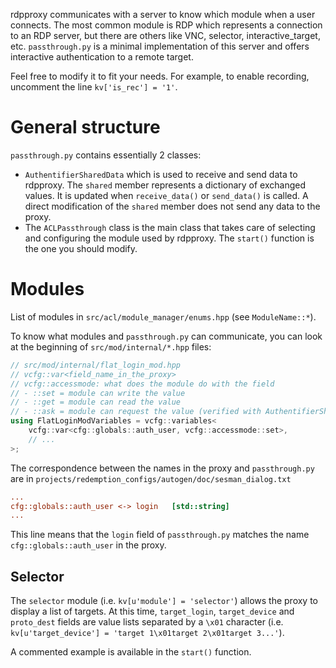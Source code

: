 rdpproxy communicates with a server to know which module when a user connects. The most common module is RDP which represents a connection to an RDP server, but there are others like VNC, selector, interactive_target, etc. `passthrough.py` is a minimal implementation of this server and offers interactive authentication to a remote target.

Feel free to modify it to fit your needs. For example, to enable recording, uncomment the line `kv['is_rec'] = '1'`.


# General structure

`passthrough.py` contains essentially 2 classes:

- `AuthentifierSharedData` which is used to receive and send data to rdpproxy. The `shared` member represents a dictionary of exchanged values. It is updated when `receive_data()` or `send_data()` is called. A direct modification of the `shared` member does not send any data to the proxy.
- The `ACLPassthrough` class is the main class that takes care of selecting and configuring the module used by rdpproxy. The `start()` function is the one you should modify.


# Modules

List of modules in `src/acl/module_manager/enums.hpp` (see `ModuleName::*`).

To know what modules and `passthrough.py` can communicate, you can look at the beginning of `src/mod/internal/*.hpp` files:

```cpp
// src/mod/internal/flat_login_mod.hpp
// vcfg::var<field_name_in_the_proxy>
// vcfg::accessmode: what does the module do with the field
// - ::set = module can write the value
// - ::get = module can read the value
// - ::ask = module can request the value (verified with AuthentifierSharedData.is_asked() in passthrough.py)
using FlatLoginModVariables = vcfg::variables<
    vcfg::var<cfg::globals::auth_user, vcfg::accessmode::set>,
    // ...
>;
```

The correspondence between the names in the proxy and `passthrough.py` are in `projects/redemption_configs/autogen/doc/sesman_dialog.txt`

```ini
...
cfg::globals::auth_user <-> login   [std::string]
...
```

This line means that the `login` field of `passthrough.py` matches the name `cfg::globals::auth_user` in the proxy.

## Selector

The `selector` module (i.e. `kv[u'module'] = 'selector'`) allows the proxy to display a list of targets. At this time, `target_login`, `target_device` and `proto_dest` fields are value lists separated by a `\x01` character (i.e. `kv[u'target_device'] = 'target 1\x01target 2\x01target 3...'`).

A commented example is available in the `start()` function.
